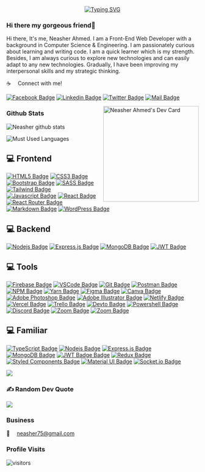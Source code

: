 <p align="center"><a href="https://git.io/typing-svg"><img src="https://readme-typing-svg.demolab.com?font=Fira+Code&pause=1000&center=true&vCenter=true&width=550&lines=I'm+a+Frontend+Developer;" alt="Typing SVG" /></a></p>

### Hi there my gorgeous friend👋
Hi there, It's me, Neasher Ahmed. I am a Front-End Web Developer with a background in Computer Science & Engineering. I am passionately curious about learning and writing code. I am a quick learner which is my strength. Besides, I am always curious to explore new technologies and can easily adapt to any new technologies. Gradually, I have been improving my interpersonal skills and my strategic thinking.

:coffee: &emsp;Connect with me!

[![Facebook Badge](https://img.shields.io/badge/Facebook-1877F2?style=for-the-badge&logo=facebook&logoColor=white)](https://www.facebook.com/neasher.ahmed/) [![Linkedin Badge](https://img.shields.io/badge/LinkedIn-0077B5?style=for-the-badge&logo=linkedin&logoColor=white)](https://www.linkedin.com/in/neasher/) [![Twitter Badge](https://img.shields.io/badge/Twitter-1DA1F2?style=for-the-badge&logo=twitter&logoColor=white)](https://twitter.com/neasher_ahmed) [![Mail Badge](https://img.shields.io/badge/Gmail-D14836?style=for-the-badge&logo=gmail&logoColor=white)](mailto:neasher75@gmail.com)

<a href="https://app.daily.dev/neasher"><img src="https://api.daily.dev/devcards/15dfa42376a84a759e95b47e2b7e4bbc.png?r=jy9" align="right" width="250" alt="Neasher Ahmed's Dev Card"/></a>

### Github Stats

![Neasher github stats](https://github-readme-stats.vercel.app/api?username=neasher1&count_private=true&theme=tokyonight&hide=contribs,prs)

![Must Used Languages](https://github-readme-stats.vercel.app/api/top-langs/?username=neasher1&layout=compact&theme=tokyonight&hide")


## 💻 Frontend

[![HTML5 Badge](https://img.shields.io/badge/-Html5-E34c26?style=for-the-badge&labelColor=black&logo=html5&logoColor=E34c26)](#) 
[![CSS3 Badge](https://img.shields.io/badge/CSS3-1572B6?style=for-the-badge&labelColor=black&logo=css3&logoColor=1572B6)](#) 
[![Bootstrap Badge](https://img.shields.io/badge/Bootstrap-553C7B?style=for-the-badge&labelColor=black&logo=bootstrap&logoColor=553C7B)](#) 
[![SASS Badge](https://img.shields.io/badge/Sass-CC6699?style=for-the-badge&labelColor=black&logo=sass&logoColor=CC6699)](#) 
[![Tailwind Badge](https://img.shields.io/badge/Tailwind%20CSS-092749?style=for-the-badge&logo=tailwindcss&logoColor=06B6D4&labelColor=000000)](#) 
[![Javascript Badge](https://img.shields.io/badge/-Javascript-F0DB4F?style=for-the-badge&labelColor=black&logo=javascript&logoColor=F0DB4F)](#) 
[![React Badge](https://img.shields.io/badge/-React-61DBFB?style=for-the-badge&labelColor=black&logo=react&logoColor=61DBFB)](#)
[![React Router Badge](https://img.shields.io/badge/React_Router-CA4245?style=for-the-badge&labelColor=black&logo=react-router&logoColor=CA4245)](#) 
[![Markdown Badge](https://img.shields.io/badge/Markdown-000000?style=for-the-badge&&labelColor=black&logo=markdown&logoColor=white)](#) 
[![WordPress Badge](https://img.shields.io/badge/Wordpress-21759B?style=for-the-badge&&labelColor=black&logo=wordpress&logoColor=21759B)](#) 


## 💻 Backend

[![Nodejs Badge](https://img.shields.io/badge/-Nodejs-3C873A?style=for-the-badge&labelColor=black&logo=node.js&logoColor=3C873A)](#) 
[![Express.js Badge](https://img.shields.io/badge/Express.js-000000?style=for-the-badge&logo=express&logoColor=white)](#) 
[![MongoDB Badge](https://img.shields.io/badge/MongoDB-4EA94B?style=for-the-badge&labelColor=black&logo=mongodb&logoColor=4EA94B)](#) 
[![JWT Badge](https://img.shields.io/badge/JWT-black?style=for-the-badge&logo=JSON%20web%20tokens&logoColor=00ADEF)](#) 


## 💻 Tools

[![Firebase Badge](https://img.shields.io/badge/firebase-FFCA28.svg?&style=for-the-badge&labelColor=black&logo=firebase&logoColor=FFCA28)](#) 
[![VSCode Badge](https://img.shields.io/badge/Visual_Studio-0078D7?style=for-the-badge&labelColor=black&logo=visual%20studio&logoColor=0078D7)](#) 
[![Git Badge](https://img.shields.io/badge/Git-F05032?style=for-the-badge&labelColor=black&logo=git&logoColor=f34f29)](#) 
[![Postman Badge](https://img.shields.io/badge/Postman-FF6C37?style=for-the-badge&labelColor=black&logo=postman&logoColor=E85824)](#) 
[![NPM Badge](https://img.shields.io/badge/NPM-%23CC3534.svg?style=for-the-badge&labelColor=black&logo=npm&logoColor=CC3534)](#) 
[![Yarn Badge](https://img.shields.io/badge/yarn-%232C8EBB.svg?style=for-the-badge&labelColor=black&logo=yarn&logoColor=2C8EBB)](#) 
[![Figma Badge](https://img.shields.io/badge/figma-%23F24E1E.svg?style=for-the-badge&labelColor=black&logo=figma&logoColor=F24E1E)](#) 
[![Canva Badge](https://img.shields.io/badge/Canva-%2320C4CB.svg?style=for-the-badge&labelColor=black&logo=Canva&logoColor=20C4CB)](#) 
[![Adobe Photoshop Badge](https://img.shields.io/badge/adobe_photoshop-%2331A8FF.svg?style=for-the-badge&labelColor=black&logo=adobephotoshop&logoColor=31A8FF)](#) 
[![Adobe Illustrator Badge](https://img.shields.io/badge/adobe_illustrator-%23FF7D00.svg?style=for-the-badge&labelColor=black&logo=adobe%20illustrator&logoColor=FF7D00)](#) 
[![Netlify Badge](https://img.shields.io/badge/Netlify-00C7B7?style=for-the-badge&labelColor=black&logo=netlify&logoColor=#00C7B7)](#) 
[![Vercel Badge](https://img.shields.io/badge/vercel-%23000000.svg?style=for-the-badge&labelColor=black&logo=vercel&logoColor=white)](#) 
[![Trello Badge](https://img.shields.io/badge/Trello-%23026AA7.svg?style=for-the-badge&labelColor=black&logo=Trello&logoColor=026AA7)](#) 
[![Devto Badge](https://img.shields.io/badge/dev.to-0A0A0A?style=for-the-badge&logo=devdotto&logoColor=white)](#) 
[![Powershell Badge](https://img.shields.io/badge/Powershell-2CA5E0?style=for-the-badge&labelColor=black&logo=powershell&logoColor=2CA5E0)](#) 
[![Discord Badge](https://img.shields.io/badge/Discord-7289DA?style=for-the-badge&labelColor=black&logo=discord&logoColor=7289DA)](#) 
[![Zoom Badge](https://img.shields.io/badge/Zoom-2D8CFF?style=for-the-badge&labelColor=black&logo=zoom&logoColor=2D8CFF)](#) 
[![Zoom Badge](https://img.shields.io/badge/stackoverflow-f48024?style=for-the-badge&labelColor=black&logo=stackoverflow&logoColor=f48024)](#) 

## 💻 Familiar
[![TypeScript Badge](https://img.shields.io/badge/typescript-%23007ACC.svg?style=for-the-badge&labelColor=black&logo=typescript&logoColor=007ACC)](#)
[![Nodejs Badge](https://img.shields.io/badge/-Nodejs-3C873A?style=for-the-badge&labelColor=black&logo=node.js&logoColor=3C873A)](#) 
[![Express.js Badge](https://img.shields.io/badge/Express.js-000000?style=for-the-badge&logo=express&logoColor=white)](#) 
[![MongoDB Badge](https://img.shields.io/badge/MongoDB-4EA94B?style=for-the-badge&labelColor=black&logo=mongodb&logoColor=4EA94B)](#) 
[![JWT Badge Badge](https://img.shields.io/badge/JWT-black?style=for-the-badge&logo=JSON%20web%20tokens&logoColor=00ADEF)](#) 
[![Redux Badge](https://img.shields.io/badge/redux-%23593d88.svg?style=for-the-badge&labelColor=black&logo=redux&logoColor=593d88)](#) 
[![Styled Components Badge](https://img.shields.io/badge/styled--components-DB7093?style=for-the-badge&labelColor=black&logo=styled-components&logoColor=DB7093)](#)
[![Material UI Badge](https://img.shields.io/badge/Material--UI-0081CB?style=for-the-badge&labelColor=black&logo=material-ui&logoColor=white)](#)
[![Socket.io Badge](https://img.shields.io/badge/Socket.io-black?style=for-the-badge&logo=socket.io&badgeColor=010101)](#) 
<!-- [![Next JS](https://img.shields.io/badge/Next-black?style=for-the-badge&labelColor=black&logo=next.js&logoColor=white)](#) -->
<!-- ![React Native](https://img.shields.io/badge/react_native-%2320232a.svg?style=for-the-badge&logo=react&logoColor=%2361DAFB) --> 


![](https://github-readme-streak-stats.herokuapp.com/?user=neasher1&theme=react&hide_border=false) 
### ✍️ Random Dev Quote
![](https://quotes-github-readme.vercel.app/api?type=horizontal&theme=radical)


### Business

:email: &emsp;neasher75@gmail.com

### Profile Visits

![visitors](https://visitor-badge.glitch.me/badge?page_id=neasher1)


